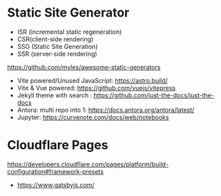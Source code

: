 # Static Site Generator
- ISR (incremental static regeneration)
- CSR(client-side rendering)
- SSG (Static Site Generation) 
- SSR (server-side rendering)

https://github.com/myles/awesome-static-generators

+ Vite powered/Unused JavaScript: https://astro.build/  
+ Vite & Vue powered: https://github.com/vuejs/vitepress  
+ Jekyll theme with search : https://github.com/just-the-docs/just-the-docs
+ Antora: multi repo into 1: https://docs.antora.org/antora/latest/
+ Jupyter: https://curvenote.com/docs/web/notebooks

# Cloudflare Pages
https://developers.cloudflare.com/pages/platform/build-configuration#framework-presets

* https://www.gatsbyjs.com/